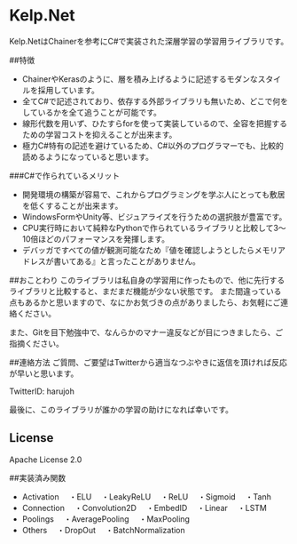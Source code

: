 # Kelp.Net
Kelp.NetはChainerを参考にC#で実装された深層学習の学習用ライブラリです。


##特徴
- ChainerやKerasのように、層を積み上げるように記述するモダンなスタイルを採用しています。
- 全てC#で記述されており、依存する外部ライブラリも無いため、どこで何をしているかを全て追うことが可能です。
- 線形代数を用いず、ひたすらforを使って実装しているので、全容を把握するための学習コストを抑えることが出来ます。
- 極力C#特有の記述を避けているため、C#以外のプログラマーでも、比較的読めるようになっていると思います。

###C#で作られているメリット
- 開発環境の構築が容易で、これからプログラミングを学ぶ人にとっても敷居を低くすることが出来ます。
- WindowsFormやUnity等、ビジュアライズを行うための選択肢が豊富です。
- CPU実行時において純粋なPythonで作られているライブラリと比較して3～10倍ほどのパフォーマンスを発揮します。
- デバッガですべての値が観測可能なため『値を確認しようとしたらメモリアドレスが書いてある』と言ったことがありません。

##おことわり
このライブラリは私自身の学習用に作ったもので、他に先行するライブラリと比較すると、まだまだ機能が少ない状態です。
また間違っている点もあるかと思いますので、なにかお気づきの点がありましたら、お気軽にご連絡ください。

また、Gitを目下勉強中で、なんらかのマナー違反などが目につきましたら、ご指摘ください。


##連絡方法
ご質問、ご要望はTwitterから適当なつぶやきに返信を頂ければ反応が早いと思います。

TwitterID: harujoh


最後に、このライブラリが誰かの学習の助けになれば幸いです。


## License
Apache License 2.0


##実装済み関数
- Activation
　・ELU
　・LeakyReLU
　・ReLU
　・Sigmoid
　・Tanh
- Connection
　・Convolution2D
　・EmbedID
　・Linear
　・LSTM
- Poolings
　・AveragePooling
　・MaxPooling
- Others
　・DropOut
　・BatchNormalization
